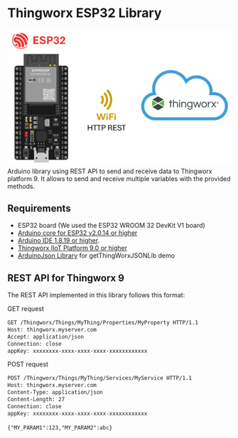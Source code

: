 # Thingworx ESP32 Library
![alt text](./resources/general.png)
Arduino library using REST API to send and receive data to Thingworx platform 9. It allows to send and receive multiple variables with the provided methods.

## Requirements

* ESP32 board (We used the ESP32 WROOM 32 DevKit V1 board)
* [Arduino core for ESP32 v2.0.14 or higher](https://docs.espressif.com/projects/arduino-esp32/en/latest/installing.html)
* [Arduino IDE 1.8.19 or higher](https://www.arduino.cc/en/Main/Software).
* [Thingworx IIoT Platform 9.0 or higher](https://www.ptc.com/en/thingworx)
* [ArduinoJson Library](https://github.com/bblanchon/ArduinoJson) for getThingWorxJSONLib demo

## REST API for Thingworx 9

The REST API implemented in this library follows this format:

GET request
```http
GET /Thingworx/Things/MyThing/Properties/MyProperty HTTP/1.1
Host: thingworx.myserver.com
Accept: application/json
Connection: close
appKey: xxxxxxxx-xxxx-xxxx-xxxx-xxxxxxxxxxxx
```

POST request
```http
POST /Thingworx/Things/MyThing/Services/MyService HTTP/1.1
Host: thingworx.myserver.com
Content-Type: application/json
Content-Length: 27
Connection: close
appKey: xxxxxxxx-xxxx-xxxx-xxxx-xxxxxxxxxxxx

{"MY_PARAM1":123,"MY_PARAM2":abc}
```
